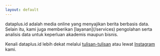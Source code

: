 ```yaml
---
layout: default
---
```


<div class="lead pretty-links">
dataplus.id adalah media online yang menyajikan berita berbasis data. Selain itu, kami juga memberikan [layanan](/services) pengolahan serta analisis data untuk keperluan akademis maupun bisnis. 
  
Kenali dataplus.id lebih dekat melalui [tulisan-tulisan](/articles) atau lewat [Instagram](https://instagram.com/dataplus.id) kami.
</div>
